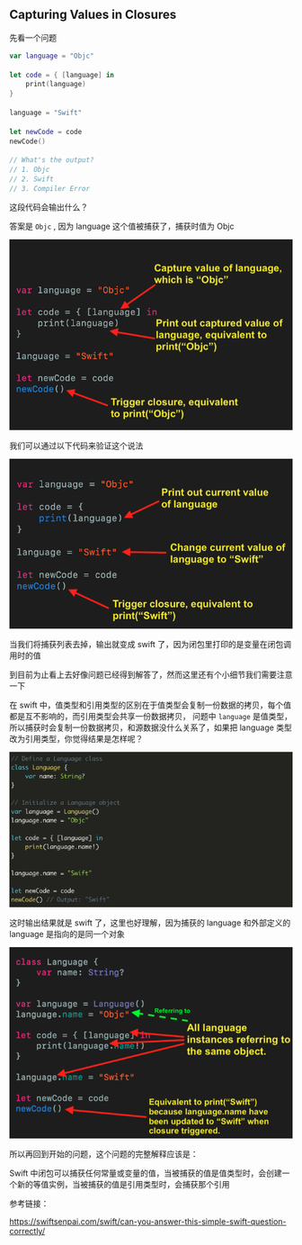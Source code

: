 ## Capturing Values in Closures

先看一个问题

```swift
var language = "Objc"

let code = { [language] in
    print(language)
}

language = "Swift"

let newCode = code
newCode()

// What's the output?
// 1. Objc
// 2. Swift
// 3. Compiler Error
```

 这段代码会输出什么？

答案是 `Objc` , 因为 language 这个值被捕获了，捕获时值为 Objc

![](./1.png)



我们可以通过以下代码来验证这个说法

![](./2.png)

当我们将捕获列表去掉，输出就变成 swift 了，因为闭包里打印的是变量在闭包调用时的值

到目前为止看上去好像问题已经得到解答了，然而这里还有个小细节我们需要注意一下

在 swift 中，值类型和引用类型的区别在于值类型会复制一份数据的拷贝，每个值都是互不影响的，而引用类型会共享一份数据拷贝， 问题中 `language` 是值类型，所以捕获时会复制一份数据拷贝，和源数据没什么关系了，如果把 language 类型改为引用类型，你觉得结果是怎样呢？

![](./3.png)

这时输出结果就是 swift 了，这里也好理解，因为捕获的 language 和外部定义的 language 是指向的是同一个对象

![](./4.png)



所以再回到开始的问题，这个问题的完整解释应该是：

Swift 中闭包可以捕获任何常量或变量的值，当被捕获的值是值类型时，会创建一个新的等值实例，当被捕获的值是引用类型时，会捕获那个引用



参考链接：

https://swiftsenpai.com/swift/can-you-answer-this-simple-swift-question-correctly/